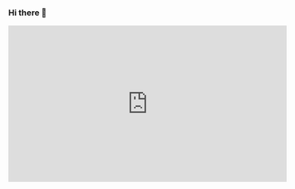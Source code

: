 ### Hi there 👋

<iframe width="560" height="315" src="https://my.spline.design/hellodistortingintro-d957a5dc2035266daed35dba60c8d3c1/" frameborder="0" allowfullscreen></iframe>

